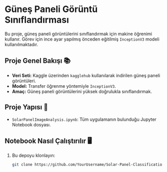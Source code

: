 # Güneş Paneli Görüntü Sınıflandırması

Bu proje, güneş paneli görüntülerini sınıflandırmak için makine öğrenimi kullanır. Görev için ince ayar yapılmış önceden eğitilmiş `InceptionV3` modeli kullanılmaktadır.

## Proje Genel Bakışı 📚
- **Veri Seti:** Kaggle üzerinden `kagglehub` kullanılarak indirilen güneş paneli görüntüleri.
- **Model:** Transfer öğrenme yöntemiyle `InceptionV3`.
- **Amaç:** Güneş paneli görüntülerini yüksek doğrulukla sınıflandırmak.

## Proje Yapısı 📂
- `SolarPanelImageAnalysis.ipynb`: Tüm uygulamanın bulunduğu Jupyter Notebook dosyası.


## Notebook Nasıl Çalıştırılır 🖥️
1. Bu depoyu klonlayın:
   ```bash
   git clone https://github.com/YourUsername/Solar-Panel-Classification.git
